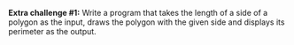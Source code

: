 **Extra challenge #1:** Write a program that takes the length of a side of a polygon as the input, draws the polygon with the given side and displays its perimeter as the output.